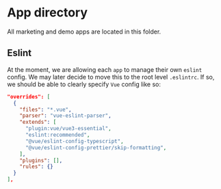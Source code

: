 # App directory

All marketing and demo apps are located in this folder.

## Eslint

At the moment, we are allowing each `app` to manage their own `eslint` config. We may later decide to move this to the root level `.eslintrc`. If so, we should be able to clearly specify `Vue` config like so:

```json
"overrides": [
  {
    "files": "*.vue",
    "parser": "vue-eslint-parser",
    "extends": [
      "plugin:vue/vue3-essential",
      "eslint:recommended",
      "@vue/eslint-config-typescript",
      "@vue/eslint-config-prettier/skip-formatting",
    ],
    "plugins": [],
    "rules": {}
  }
],
```

